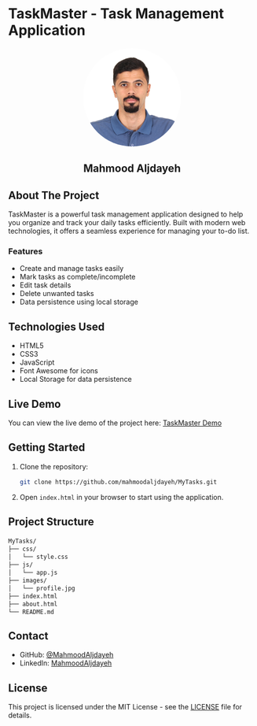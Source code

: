 # TaskMaster - Task Management Application

<div align="center">
  <img src="images/profile.jpg" alt="Mahmood Aljdayeh" width="200" style="border-radius: 50%;">
  <h2>Mahmood Aljdayeh</h2>
</div>

## About The Project

TaskMaster is a powerful task management application designed to help you organize and track your daily tasks efficiently. Built with modern web technologies, it offers a seamless experience for managing your to-do list.

### Features

- Create and manage tasks easily
- Mark tasks as complete/incomplete
- Edit task details
- Delete unwanted tasks
- Data persistence using local storage

## Technologies Used

- HTML5
- CSS3
- JavaScript
- Font Awesome for icons
- Local Storage for data persistence

## Live Demo

You can view the live demo of the project here: [TaskMaster Demo](https://github.com/mahmoodaljdayeh/MyTasks)

## Getting Started

1. Clone the repository:
   ```bash
   git clone https://github.com/mahmoodaljdayeh/MyTasks.git
   ```

2. Open `index.html` in your browser to start using the application.

## Project Structure

```
MyTasks/
├── css/
│   └── style.css
├── js/
│   └── app.js
├── images/
│   └── profile.jpg
├── index.html
├── about.html
└── README.md
```

## Contact

- GitHub: [@MahmoodAljdayeh](https://github.com/mahmoodaaa)
- LinkedIn: [MahmoodAljdayeh](https://www.linkedin.com/in/mahmood-aljdayeh-7b3a991a9/)

## License

This project is licensed under the MIT License - see the [LICENSE](LICENSE) file for details.